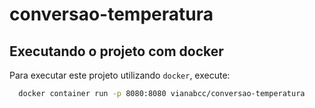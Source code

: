 # conversao-temperatura

## Executando o projeto com docker

Para executar este projeto utilizando `docker`, execute:

```sh
  docker container run -p 8080:8080 vianabcc/conversao-temperatura
```
